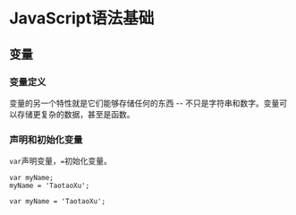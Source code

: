 # JavaScript语法基础

## 变量
### 变量定义
变量的另一个特性就是它们能够存储任何的东西 -- 不只是字符串和数字。变量可以存储更复杂的数据，甚至是函数。
### 声明和初始化变量
`var`声明变量，`=`初始化变量。

```
var myName;
myName = 'TaotaoXu';

var myName = 'TaotaoXu';
```
